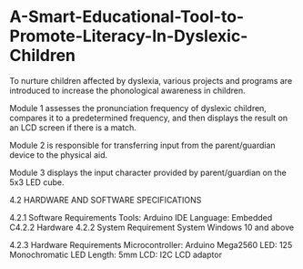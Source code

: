 # A-Smart-Educational-Tool-to-Promote-Literacy-In-Dyslexic-Children
To nurture children affected by dyslexia, various projects and programs are introduced to increase the phonological awareness in children.

Module 1 assesses the pronunciation frequency of dyslexic children, compares it to a predetermined frequency, and then displays the result on an LCD screen if there is a match.

Module 2 is responsible for transferring input from the parent/guardian device to the physical aid.

Module 3 displays the input character provided by parent/guardian on the 5x3 LED cube.



4.2 HARDWARE AND SOFTWARE SPECIFICATIONS


4.2.1 Software Requirements
Tools: Arduino IDE
Language: Embedded C4.2.2 Hardware
4.2.2 System Requirement
System Windows 10 and above


4.2.3 Hardware Requirements
Microcontroller: Arduino Mega2560
LED: 125 Monochromatic LED
Length: 5mm
LCD: I2C LCD adaptor

